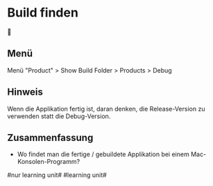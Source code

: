 # Build finden
📃

## Menü
Menü "Product" \> Show Build Folder \> Products \> Debug

## Hinweis
Wenn die Applikation fertig ist, daran denken, die Release-Version zu verwenden statt die Debug-Version.

## Zusammenfassung
- Wo findet man die fertige / gebuildete Applikation bei einem Mac-Konsolen-Programm?




#nur learning unit# #learning unit#